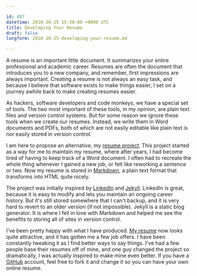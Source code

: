 ```yaml
---

id: 497
datetime: 2010-10-25 15:36:00 +0000 UTC
title: Developing Your Resume
draft: false
longform: 2010-10-25-developing-your-resume.md

---
```


A resume is an important little document. It summarizes your entire
professional and academic career. Resumes are often the document that
introduces you to a new company, and remember, first impressions are always
important. Creating a resume is not always an easy task, and because I believe
that software exists to make things easier, I set on a journey awhile back to
make creating resumes easier.

As hackers, software developers and code monkeys, we have a special set of
tools. The two most important of these tools, in my opinion, are plain text
files and version control systems. But for some reason we ignore these tools
when we create our resumes. Instead, we write them in Word documents and PDFs,
both of which are not easily editable like plain text is nor easily stored in
version control.

I am here to propose an alternative, my [resume project][r-src]. This project
started as a way for me to maintain my resume, where after years, I had become
tired of having to keep track of a Word document. I often had to recreate the
whole thing whenever I gained a new job, or felt like reworking a sentence or
two. Now my resume is stored in [Markdown][md], a plain text format that
transforms into HTML quite nicely.

The project was initially inspired by [LinkedIn][] and [Jekyll][]. LinkedIn is
great, because it is easy to modify and lets you maintain an ongoing career
history. But it's still stored somewhere that I can't backup, and it is very
hard to revert to an older version (if not impossible). Jekyll is a static blog
generator. It is where I fell in love with Markdown and helped me see the
benefits to storing all of sites in version control.

I've been pretty happy with what I have produced. [My resume][r] now looks
quite attractive, and it has gotten me a few job offers. I have been constantly
tweaking it as I find better ways to say things. I've had a few people base
their resumes off of mine, and one guy changed the project so dramatically, I
was actually inspired to make mine even better. If you have a [GitHub][]
account, feel free to fork it and change it so you can have your own online
resume.

[GitHub]: http://github.com
[Jekyll]: http://github.com/mojombo/jekyll
[LinkedIn]: http://linkedin.com
[md]: http://en.wikipedia.org/wiki/Markdown
[r-src]: http://github.com/icco/Resume
[r]: http://icco.github.com/Resume/


